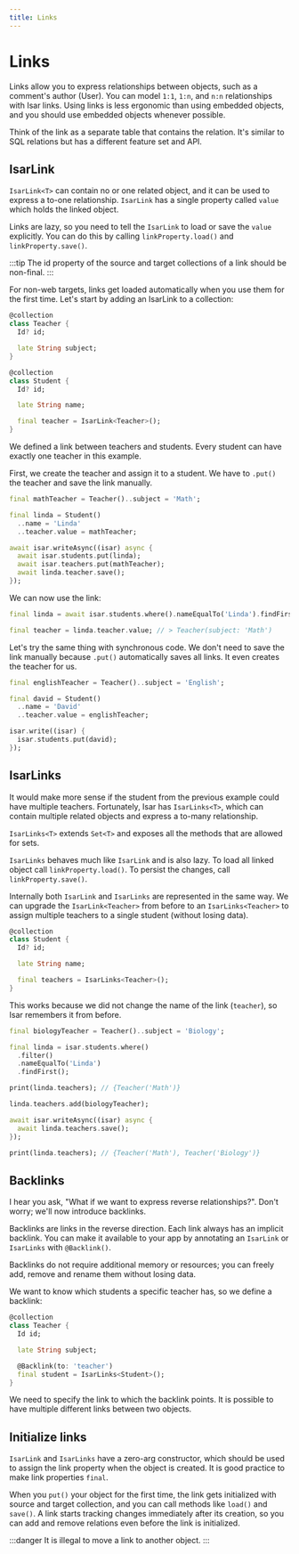 ```yaml
---
title: Links
---
```


# Links

Links allow you to express relationships between objects, such as a comment's author (User). You can model `1:1`, `1:n`, and `n:n` relationships with Isar links. Using links is less ergonomic than using embedded objects, and you should use embedded objects whenever possible.

Think of the link as a separate table that contains the relation. It's similar to SQL relations but has a different feature set and API.

## IsarLink

`IsarLink<T>` can contain no or one related object, and it can be used to express a to-one relationship. `IsarLink` has a single property called `value` which holds the linked object.

Links are lazy, so you need to tell the `IsarLink` to load or save the `value` explicitly. You can do this by calling `linkProperty.load()` and `linkProperty.save()`.

:::tip
The id property of the source and target collections of a link should be non-final.
:::

For non-web targets, links get loaded automatically when you use them for the first time. Let's start by adding an IsarLink to a collection:

```dart
@collection
class Teacher {
  Id? id;

  late String subject;
}

@collection
class Student {
  Id? id;

  late String name;

  final teacher = IsarLink<Teacher>();
}
```

We defined a link between teachers and students. Every student can have exactly one teacher in this example.

First, we create the teacher and assign it to a student. We have to `.put()` the teacher and save the link manually.

```dart
final mathTeacher = Teacher()..subject = 'Math';

final linda = Student()
  ..name = 'Linda'
  ..teacher.value = mathTeacher;

await isar.writeAsync((isar) async {
  await isar.students.put(linda);
  await isar.teachers.put(mathTeacher);
  await linda.teacher.save();
});
```

We can now use the link:

```dart
final linda = await isar.students.where().nameEqualTo('Linda').findFirst();

final teacher = linda.teacher.value; // > Teacher(subject: 'Math')
```

Let's try the same thing with synchronous code. We don't need to save the link manually because `.put()` automatically saves all links. It even creates the teacher for us.

```dart
final englishTeacher = Teacher()..subject = 'English';

final david = Student()
  ..name = 'David'
  ..teacher.value = englishTeacher;

isar.write((isar) {
  isar.students.put(david);
});
```

## IsarLinks

It would make more sense if the student from the previous example could have multiple teachers. Fortunately, Isar has `IsarLinks<T>`, which can contain multiple related objects and express a to-many relationship.

`IsarLinks<T>` extends `Set<T>` and exposes all the methods that are allowed for sets.

`IsarLinks` behaves much like `IsarLink` and is also lazy. To load all linked object call `linkProperty.load()`. To persist the changes, call `linkProperty.save()`.

Internally both `IsarLink` and `IsarLinks` are represented in the same way. We can upgrade the `IsarLink<Teacher>` from before to an `IsarLinks<Teacher>` to assign multiple teachers to a single student (without losing data).

```dart
@collection
class Student {
  Id? id;

  late String name;

  final teachers = IsarLinks<Teacher>();
}
```

This works because we did not change the name of the link (`teacher`), so Isar remembers it from before.

```dart
final biologyTeacher = Teacher()..subject = 'Biology';

final linda = isar.students.where()
  .filter()
  .nameEqualTo('Linda')
  .findFirst();

print(linda.teachers); // {Teacher('Math')}

linda.teachers.add(biologyTeacher);

await isar.writeAsync((isar) async {
  await linda.teachers.save();
});

print(linda.teachers); // {Teacher('Math'), Teacher('Biology')}
```

## Backlinks

I hear you ask, "What if we want to express reverse relationships?". Don't worry; we'll now introduce backlinks.

Backlinks are links in the reverse direction. Each link always has an implicit backlink. You can make it available to your app by annotating an `IsarLink` or `IsarLinks` with `@Backlink()`.

Backlinks do not require additional memory or resources; you can freely add, remove and rename them without losing data.

We want to know which students a specific teacher has, so we define a backlink:

```dart
@collection
class Teacher {
  Id id;

  late String subject;

  @Backlink(to: 'teacher')
  final student = IsarLinks<Student>();
}
```

We need to specify the link to which the backlink points. It is possible to have multiple different links between two objects.

## Initialize links

`IsarLink` and `IsarLinks` have a zero-arg constructor, which should be used to assign the link property when the object is created. It is good practice to make link properties `final`.

When you `put()` your object for the first time, the link gets initialized with source and target collection, and you can call methods like `load()` and `save()`. A link starts tracking changes immediately after its creation, so you can add and remove relations even before the link is initialized.

:::danger
It is illegal to move a link to another object.
:::
